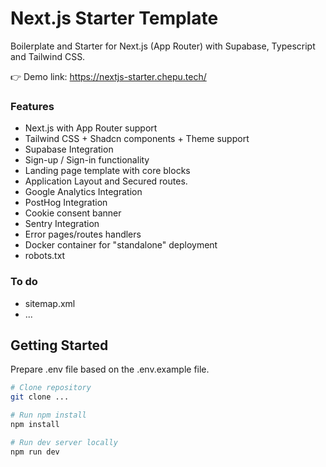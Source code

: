 # Next.js Starter Template

Boilerplate and Starter for Next.js (App Router) with Supabase, Typescript and Tailwind CSS.


👉 Demo link: https://nextjs-starter.chepu.tech/

### Features
* Next.js with App Router support
* Tailwind CSS + Shadcn components + Theme support
* Supabase Integration
* Sign-up / Sign-in functionality
* Landing page template with core blocks
* Application Layout and Secured routes. 
* Google Analytics Integration
* PostHog Integration
* Cookie consent banner
* Sentry Integration
* Error pages/routes handlers
* Docker container for "standalone" deployment
* robots.txt

### To do
* sitemap.xml
* ...



## Getting Started
Prepare .env file based on the .env.example file.

```bash
# Clone repository
git clone ...

# Run npm install
npm install

# Run dev server locally
npm run dev

```
